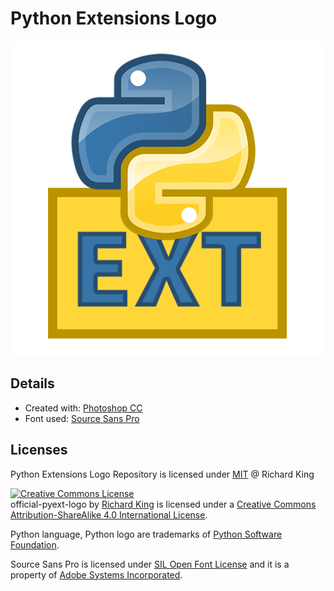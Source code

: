 # Python Extensions Logo

![logo](official-pyext-logo.png)

## Details

- Created with: [Photoshop CC](http://www.adobe.com/products/photoshop.html)
- Font used: [Source Sans Pro](https://github.com/adobe-fonts/source-sans-pro)

## Licenses

Python Extensions Logo Repository is licensed under [MIT](license.md) @ Richard King

<a rel="license" href="http://creativecommons.org/licenses/by-sa/4.0/"><img alt="Creative Commons License" style="border-width:0" src="https://i.creativecommons.org/l/by-sa/4.0/88x31.png" /></a><br /><span xmlns:dct="http://purl.org/dc/terms/" property="dct:title">official-pyext-logo</span> by <a xmlns:cc="http://creativecommons.org/ns#" href="https://github.com/pyext/official-logo" property="cc:attributionName" rel="cc:attributionURL">Richard King</a> is licensed under a <a rel="license" href="http://creativecommons.org/licenses/by-sa/4.0/">Creative Commons Attribution-ShareAlike 4.0 International License</a>.

Python language, Python logo are trademarks of [Python Software Foundation](https://www.python.org/).

Source Sans Pro is licensed under
[SIL Open Font License](https://github.com/adobe-fonts/source-sans-pro/blob/master/LICENSE.txt)
and it is a property of [Adobe Systems Incorporated](http://www.adobe.com/).

